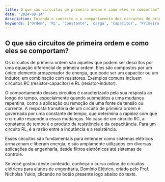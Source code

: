 ```yaml
---
title: O que são circuitos de primeira ordem e como eles se comportam?
date: "2024-09-14"
description: Entenda o conceito e o comportamento dos circuitos de primeira ordem no contexto de engenharia elétrica.
keywords: ['Ordem', 'RL', 'Constante', 'carga', 'Capacitor', 'Primeira']
---
```


## O que são circuitos de primeira ordem e como eles se comportam?

Os circuitos de primeira ordem são aqueles que podem ser descritos por uma equação diferencial de primeira ordem. Eles são compostos por um único elemento armazenador de energia, que pode ser um capacitor ou um indutor, em combinação com resistores. Exemplos comuns incluem circuitos RC (resistor-capacitor) e RL (resistor-indutor).

O comportamento desses circuitos é caracterizado pela sua resposta ao longo do tempo, especialmente quando submetidos a uma mudança repentina, como a aplicação ou remoção de uma fonte de tensão ou corrente. A resposta transitória de um circuito de primeira ordem é governada por uma constante de tempo, que determina a rapidez com que o circuito responde a essas mudanças. No caso de um circuito RC, a constante de tempo é o produto da resistência e da capacitância. Para um circuito RL, é a razão entre a indutância e a resistência.

Esses circuitos são fundamentais para entender como sistemas elétricos armazenam e liberam energia, e são amplamente utilizados em diversas aplicações de engenharia, desde filtros eletrônicos até sistemas de controle.

Se você gostou deste conteúdo, conheça o curso online de circuitos elétricos para alunos de engenharia, Domínio Elétrico, criado pelo Prof. Nicholas Yukio, clicando no botão presente logo abaixo do texto.